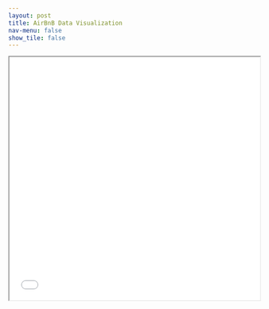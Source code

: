 ```yaml
---
layout: post
title: AirBnB Data Visualization
nav-menu: false
show_tile: false
---
```



<iframe src="/presentations/airbnb/dashboard.html" style="width: 100%; height: 35em;"></iframe>

